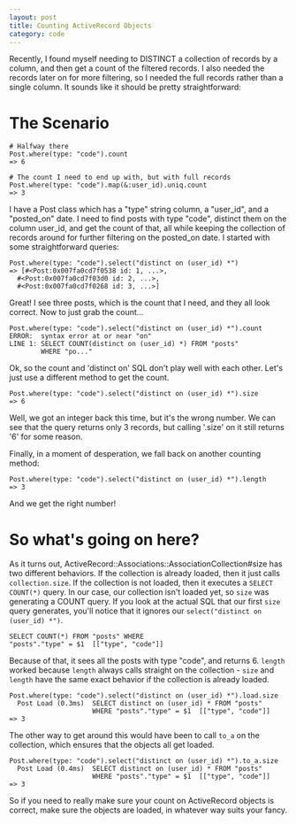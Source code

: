 ```yaml
---
layout: post
title: Counting ActiveRecord Objects
category: code
---
```

Recently, I found myself needing to DISTINCT a collection of records by a column, and then get a count of the filtered records. I also needed the records later on for more filtering, so I needed the full records rather than a single column. It sounds like it should be pretty straightforward:

# The Scenario

```
# Halfway there
Post.where(type: "code").count
=> 6

# The count I need to end up with, but with full records
Post.where(type: "code").map(&:user_id).uniq.count
=> 3
```

I have a Post class which has a "type" string column, a "user_id", and a "posted_on" date. I need to find posts with type "code", distinct them on the column user_id, and get the count of that, all while keeping the collection of records around for further filtering on the posted_on date. I started with some straightforward queries:

```
Post.where(type: "code").select("distinct on (user_id) *")
=> [#<Post:0x007fa0cd7f0538 id: 1, ...>,
  #<Post:0x007fa0cd7f03d0 id: 2, ...>,
  #<Post:0x007fa0cd7f0268 id: 3, ...>]
```

Great! I see three posts, which is the count that I need, and they all look correct. Now to just grab the count...

```
Post.where(type: "code").select("distinct on (user_id) *").count
ERROR:  syntax error at or near "on"
LINE 1: SELECT COUNT(distinct on (user_id) *) FROM "posts"
        WHERE "po..."
```

Ok, so the count and 'distinct on' SQL don't play well with each other. Let's just use a different method to get the count.

```
Post.where(type: "code").select("distinct on (user_id) *").size
=> 6
```

Well, we got an integer back this time, but it's the wrong number.
We can see that the query returns only 3 records, but calling '.size' on it still returns '6' for some reason.

Finally, in a moment of desperation, we fall back on another counting method:

```
Post.where(type: "code").select("distinct on (user_id) *").length
=> 3
```

And we get the right number!

# So what's going on here?

As it turns out, ActiveRecord::Associations::AssociationCollection#size has two different behaviors. If the collection is already loaded, then it just calls `collection.size`. If the collection is not loaded, then it executes a `SELECT COUNT(*)` query.
In our case, our collection isn't loaded yet, so `size` was generating a COUNT query. If you look at the actual SQL that our first `size` query generates, you'll notice that it ignores our `select("distinct on (user_id) *")`.

```
SELECT COUNT(*) FROM "posts" WHERE
"posts"."type" = $1  [["type", "code"]]
```

Because of that, it sees all the posts with type "code", and returns 6. `length` worked because `length` always calls straight on the collection - `size` and `length` have the same exact behavior if the collection is already loaded.

```
Post.where(type: "code").select("distinct on (user_id) *").load.size
  Post Load (0.3ms)  SELECT distinct on (user_id) * FROM "posts"
                     WHERE "posts"."type" = $1  [["type", "code"]]
=> 3
```

The other way to get around this would have been to call `to_a` on the collection, which ensures that the objects all get loaded.

```
Post.where(type: "code").select("distinct on (user_id) *").to_a.size
  Post Load (0.4ms)  SELECT distinct on (user_id) * FROM "posts"
                     WHERE "posts"."type" = $1  [["type", "code"]]
=> 3
```
So if you need to really make sure your count on ActiveRecord objects is correct, make sure the objects are loaded, in whatever way suits your fancy.
